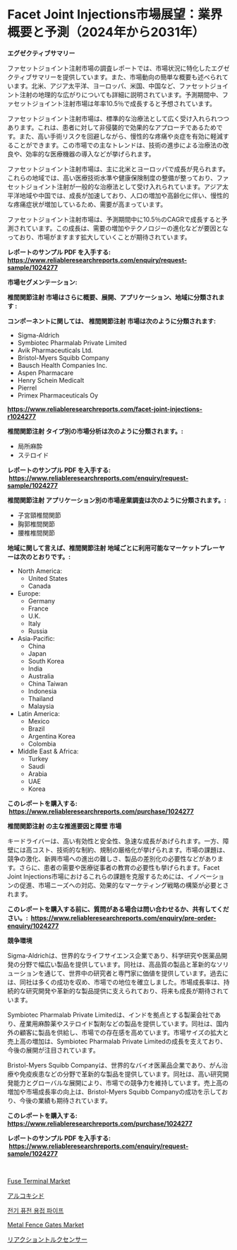 <p><h1>Facet Joint Injections市場展望：業界概要と予測（2024年から2031年）</h1></p><p><strong>エグゼクティブサマリー</strong></p>
<p><p>ファセットジョイント注射市場の調査レポートでは、市場状況に特化したエグゼクティブサマリーを提供しています。また、市場動向の簡単な概要も述べられています。北米、アジア太平洋、ヨーロッパ、米国、中国など、ファセットジョイント注射の地理的な広がりについても詳細に説明されています。予測期間中、ファセットジョイント注射市場は年率10.5％で成長すると予想されています。</p><p>ファセットジョイント注射市場は、標準的な治療法として広く受け入れられつつあります。これは、患者に対して非侵襲的で効果的なアプローチであるためです。また、高い手術リスクを回避しながら、慢性的な疼痛や炎症を有効に軽減することができます。この市場での主なトレンドは、技術の進歩による治療法の改良や、効率的な医療機器の導入などが挙げられます。</p><p>ファセットジョイント注射市場は、主に北米とヨーロッパで成長が見られます。これらの地域では、高い医療技術水準や健康保険制度の整備が整っており、ファセットジョイント注射が一般的な治療法として受け入れられています。アジア太平洋地域や中国では、成長が加速しており、人口の増加や高齢化に伴い、慢性的な疼痛症状が増加しているため、需要が高まっています。</p><p>ファセットジョイント注射市場は、予測期間中に10.5％のCAGRで成長すると予測されています。この成長は、需要の増加やテクノロジーの進化などが要因となっており、市場がますます拡大していくことが期待されています。</p></p>
<p><strong>レポートのサンプル PDF を入手する: <a href="https://www.reliableresearchreports.com/enquiry/request-sample/1024277">https://www.reliableresearchreports.com/enquiry/request-sample/1024277</a></strong></p>
<p><strong>市場セグメンテーション:</strong></p>
<p><strong> 椎間関節注射 市場はさらに概要、展開、アプリケーション、地域に分類されます :</strong></p>
<p><strong>コンポーネントに関しては、 椎間関節注射 市場は次のように分類されます: &nbsp;</strong></p>
<p><ul><li>Sigma-Aldrich</li><li>Symbiotec Pharmalab Private Limited</li><li>Avik Pharmaceuticals Ltd.</li><li>Bristol-Myers Squibb Company</li><li>Bausch Health Companies Inc.</li><li>Aspen Pharmacare</li><li>Henry Schein Medicalt</li><li>Pierrel</li><li>Primex Pharmaceuticals Oy</li></ul></p>
<p><strong><a href="https://www.reliableresearchreports.com/facet-joint-injections-r1024277">https://www.reliableresearchreports.com/facet-joint-injections-r1024277</a></strong></p>
<p><strong> 椎間関節注射 タイプ別の市場分析は次のように分類されます。:</strong></p>
<p><ul><li>局所麻酔</li><li>ステロイド</li></ul></p>
<p><strong>レポートのサンプル PDF を入手する: &nbsp;<a href="https://www.reliableresearchreports.com/enquiry/request-sample/1024277">https://www.reliableresearchreports.com/enquiry/request-sample/1024277</a></strong></p>
<p><strong> 椎間関節注射 アプリケーション別の市場産業調査は次のように分類されます。:</strong></p>
<p><ul><li>子宮頸椎間関節</li><li>胸郭椎間関節</li><li>腰椎椎間関節</li></ul></p>
<p><strong>地域に関して言えば、椎間関節注射 地域ごとに利用可能なマーケットプレーヤーは次のとおりです。:</strong></p>
<p><ul>
    <li>
        North America:
        <ul>
            <li>United States</li>
            <li>Canada</li>
        </ul>
    </li>
    <li>
        Europe:
        <ul>
            <li>Germany</li>
            <li>France</li>
            <li>U.K.</li>
            <li>Italy</li>
            <li>Russia</li>
        </ul>
    </li>
    <li>
        Asia-Pacific:
        <ul>
            <li>China</li>
            <li>Japan</li>
            <li>South Korea</li>
            <li>India</li>
            <li>Australia</li>
            <li>China Taiwan</li>
            <li>Indonesia</li>
            <li>Thailand</li>
            <li>Malaysia</li>
        </ul>
    </li>
    <li>
        Latin America:
        <ul>
            <li>Mexico</li>
            <li>Brazil</li>
            <li>Argentina Korea</li>
            <li>Colombia</li>
        </ul>
    </li>
    <li>
        Middle East & Africa:
        <ul>
            <li>Turkey</li>
            <li>Saudi</li>
            <li>Arabia</li>
            <li>UAE</li>
            <li>Korea</li>
        </ul>
    </li>
    </ul></p>
<p><strong>このレポートを購入する: &nbsp;<a href="https://www.reliableresearchreports.com/purchase/1024277">https://www.reliableresearchreports.com/purchase/1024277</a></strong></p>
<p><strong>椎間関節注射 の主な推進要因と障壁 市場</strong></p>
<p><p>キードライバーは、高い有効性と安全性、急速な成長があげられます。一方、障壁には高コスト、技術的な制約、規制の厳格化が挙げられます。市場の課題は、競争の激化、新興市場への進出の難しさ、製品の差別化の必要性などがあります。さらに、患者の需要や医療従事者の教育の必要性も挙げられます。Facet Joint Injections市場におけるこれらの課題を克服するためには、イノベーションの促進、市場ニーズへの対応、効果的なマーケティング戦略の構築が必要とされます。</p></p>
<p><strong>このレポートを購入する前に、質問がある場合は問い合わせるか、共有してください。:&nbsp; <a href="https://www.reliableresearchreports.com/enquiry/pre-order-enquiry/1024277">https://www.reliableresearchreports.com/enquiry/pre-order-enquiry/1024277</a></strong></p>
<p><strong>競争環境</strong></p>
<p><p>Sigma-Aldrichは、世界的なライフサイエンス企業であり、科学研究や医薬品開発の分野で幅広い製品を提供しています。同社は、高品質の製品と革新的なソリューションを通じて、世界中の研究者と専門家に価値を提供しています。過去には、同社は多くの成功を収め、市場での地位を確立しました。市場成長率は、持続的な研究開発や革新的な製品提供に支えられており、将来も成長が期待されています。</p><p>Symbiotec Pharmalab Private Limitedは、インドを拠点とする製薬会社であり、産業用麻酔薬やステロイド製剤などの製品を提供しています。同社は、国内外の顧客に製品を供給し、市場での存在感を高めています。市場サイズの拡大と売上高の増加は、Symbiotec Pharmalab Private Limitedの成長を支えており、今後の展開が注目されています。</p><p>Bristol-Myers Squibb Companyは、世界的なバイオ医薬品企業であり、がん治療や免疫疾患などの分野で革新的な製品を提供しています。同社は、高い研究開発能力とグローバルな展開により、市場での競争力を維持しています。売上高の増加や市場成長率の向上は、Bristol-Myers Squibb Companyの成功を示しており、今後の業績も期待されています。</p></p>
<p><strong>このレポートを購入する: &nbsp; <a href="https://www.reliableresearchreports.com/purchase/1024277">https://www.reliableresearchreports.com/purchase/1024277</a></strong></p>
<p><strong>レポートのサンプル PDF を入手する: &nbsp;<a href="https://www.reliableresearchreports.com/enquiry/request-sample/1024277">https://www.reliableresearchreports.com/enquiry/request-sample/1024277</a></strong><strong></strong></p>
<p>&nbsp;</p>
<p><p><a href="https://gentle-editor-9db.notion.site/Fuse-Terminal-Market-Competitive-Analysis-Market-Trends-and-Forecast-to-2031-2ae5ac09b47b40ce864699f35ba30794">Fuse Terminal Market</a></p><p><a href="https://github.com/oqoeusbvpadwjs08/Market-Research-Report-List-1/blob/main/963278023815.md">アルコキシド</a></p><p><a href="https://github.com/JackieFauhey9089475/Market-Research-Report-List-1/blob/main/485125721529.md">전기 퓨전 용접 파이프</a></p><p><a href="https://view.publitas.com/reportprime-1/decoding-metal-fence-gates-market-metrics-market-share-trends-and-growth-patterns/">Metal Fence Gates Market</a></p><p><a href="https://github.com/AaronVargas43/Market-Research-Report-List-1/blob/main/986579735699.md">リアクショントルクセンサー</a></p></p>